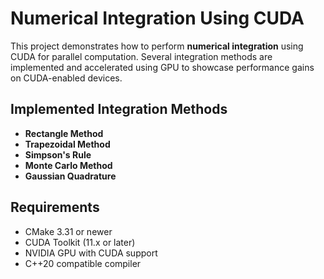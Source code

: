 # Numerical Integration Using CUDA

This project demonstrates how to perform **numerical integration** using CUDA for parallel computation. Several integration methods are implemented and accelerated using GPU to showcase performance gains on CUDA-enabled devices.

## Implemented Integration Methods

- **Rectangle Method**
- **Trapezoidal Method**
- **Simpson's Rule**
- **Monte Carlo Method**
- **Gaussian Quadrature**

## Requirements

- CMake 3.31 or newer
- CUDA Toolkit (11.x or later)
- NVIDIA GPU with CUDA support
- C++20 compatible compiler